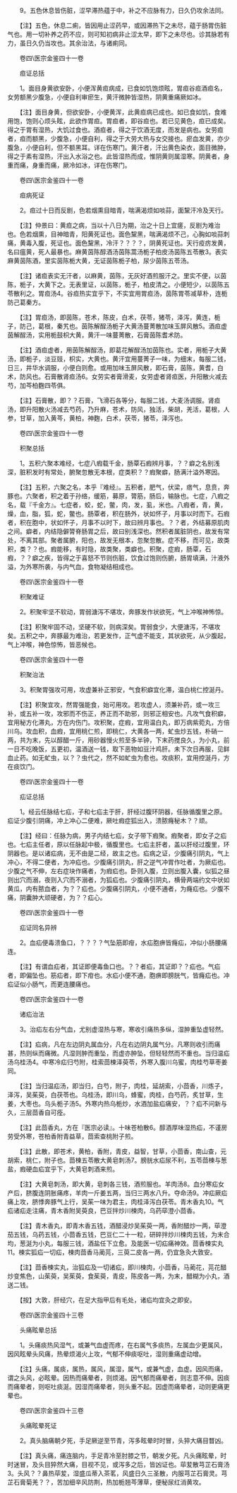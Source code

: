 <!-- { "loadSidebar": true } -->
　　9。五色休息皆伤脏，涩早滞热蕴于中，补之不应脉有力，日久仍攻余法同。

　　【注】五色，休息二痢，皆因用止涩药早，或因滞热下之未尽，蕴于肠胃伤脏气也。用一切补养之药不应，则可知初病非止涩太早，即下之未尽也。诊其脉若有力，虽日久仍当攻也。其余治法，与诸痢同。

　　卷四\医宗金鉴四十一卷

　　疸证总括

　　1。面目身黄欲安卧，小便浑黄疸病成，已食如饥饱烦眩，胃疸谷疸酒疸名，女劳额黑少腹急，小便自利审瘀生，黄汗微肿皆湿热，阴黄重痛厥如冰。

　　【注】面目身黄，但欲安卧，小便黄浑，此黄疸病已成也。如已食如饥，食难用饱，饱则心烦头眩，此欲作胃疸。胃疸者，即谷疸也。若已见黄色，疸已成矣。得之于胃有湿热，大饥过食也。酒疸者，得之于饮酒无度，而发是病也。女劳疸者，疸而额黑，少腹急，小便自利，得之于大劳大热与女交接也。瘀血发黄，亦少腹急，小便自利，但不额黑耳。详在伤寒门。黄汗者，汗出黄色染衣，面目微肿，得之于素有湿热，汗出入水浴之也。此皆湿热而成，惟阴黄则属湿寒。阴黄者，身重而痛，身重而痛，厥冷如冰，详在伤寒门。

　　卷四\医宗金鉴四十一卷

　　疸病死证

　　2。疸过十日而反剧，色若烟熏目暗青，喘满渴烦如啖蒜，面黧汗冷及天行。

　　【注】仲景曰：黄疸之病，当以十八日为期，治之十日上宜瘥，反剧为难治也。色若烟熏，目神暗青，阳黄死证也。面色黧黑，喘满渴烦不己，心胸如啖蒜刺痛，黄毒入腹，死证也。面色黧黑，冷汗？？？？，阴黄死证也。天行疫疠发黄，名曰瘟黄，死人最暴也。麻黄茵陈醇酒汤茵陈蒿汤栀子柏皮汤茵陈五苓散3。表实麻黄茵陈酒，里实茵陈栀大黄，无证茵陈栀子柏，尿少茵陈五苓汤。

　　【注】诸疸表实无汗者，以麻黄，茵陈，无灰好酒煎服汗之。里实不便，以茵陈，栀子，大黄下之。无表里证，以茵陈，栀子，柏皮清之。小便短少，以茵陈五苓散利之。胃疸汤4。谷疸热实宜乎下，不实宜用胃疸汤，茵陈胃苓减草朴，连栀防己葛秦方。

　　【注】胃疸汤，即茵陈，苍术，陈皮，白术，茯苓，猪苓，泽泻，黄连，栀子，防己，葛根，秦艽也。茵陈解酲汤栀子大黄汤蔓菁散加味玉屏风散5。酒疸虚茵解酲汤，实用栀鼓枳大黄，黄汗一味蔓菁散，石膏茵陈耆术防。

　　【注】酒疸虚者，用茵陈解酲汤，即葛花解酲汤加茵陈也。实者，用栀子大黄汤，即栀子，淡豆豉，枳实，大黄也。黄汗宜用蔓菁子一味，为细末，每服二钱，日三，井华水调服，小便白则愈。或用加味玉屏风散，即石膏，茵陈，黄耆，白术，防风也。石膏散肾疸汤6。女劳实者膏滑麦，女劳虚者肾疸医，升阳散火减去芍，加芩柏麴四苓俱。

　　【注】石膏散，即？？石膏，飞滑石各等分，每服二钱，大麦汤调服。肾疸汤，即升阳散火汤减去芍药，乃升麻，苍术，防风，独活，柴胡，羌活，葛根，人参，甘草，加入黄芩，黄柏，神麴，白术，茯苓，猪苓，泽泻也。

　　卷四\医宗金鉴四十一卷

　　积聚总括

　　1。五积六聚本难经，七症八瘕载千金，肠覃石瘕辨月事，？？癖之名别浅深，脏积发时有常处，腑聚忽散无本根，症类积？？瘕聚癖，肠满汁溢外寒因。

　　【注】五积，六聚之名，本乎『难经』。五积者，肥气，伏梁，痞气，息贲，奔豚也。六聚者，积之着于孙络，缓筋，募原，膂筋，肠后，输脉也。七症，八瘕之名，载『千金方』。七症者，蛟，蛇，鳖，肉，发，虱，米也。八瘕者，青，黄，燥，血，脂，狐，蛇，鳖也。肠覃者，积在肠外，状如怀子，月事以时而下。石瘕者，积在胞中，状如怀子，月事不以时下，故曰辨月事也。？？者，外结募原肌肉之间。癖者，内结隐僻膂脊肠胃之后，故曰别浅深也。然积者属脏阴也，故发有常处，不离其部。聚者属腑，阳也，故发无根本，忽聚忽散。症不移，而可见，故类积，类？？也。瘕能移，有时隐，故类聚，类癖也。积聚，症瘕，肠覃，石瘕，？？癖之疾，皆得之于喜怒不节则伤脏，饮食过饱则伤腑，肠胃填满，汁液外溢，为外寒所袭，与内气血，食物凝结相成也。

　　卷四\医宗金鉴四十一卷

　　积聚难证

　　2。积聚牢坚不软动，胃弱溏泻不堪攻，奔豚发作状欲死，气上冲喉神怖惊。

　　【注】积聚牢固不动，坚硬不软，则病深矣。胃弱食少，大便溏泻，不堪攻矣。五积之中，奔豚最为难治，若更发作，正气虚不能支，其状欲死，从少腹起，气上冲喉，神色惊怖，皆恶候也。

　　卷四\医宗金鉴四十一卷

　　积聚治法

　　3。积聚胃强攻可用，攻虚兼补正邪安，气食积癖宜化滞，温白桃仁控涎丹。

　　【注】积聚宜攻，然胃强能食，始可用攻。若攻虚人，须兼补药，或一攻三补，或五补一攻，攻邪而不伤正，养正而不助邪，则邪正相安也。凡攻气食积癖，宜用秘方化滞丸，方在内伤门。攻积聚，症瘕，宜用温白丸，即万病紫菀丸，方倍川乌。攻血积，血瘕，宜用桃仁煎，即桃仁，大黄各一两，虻虫炒五钱，朴硝一两，共为末，先以醇醋一斤，用砂器慢火煎至多半钟，下末药搅良久，为小丸，前一日不吃晚饭，五更初，温酒送一钱，取下恶物如豆汁鸡肝。未下次日再服，见鲜血止药。如无虻虫，以？？虫代之，然不如虻虫为愈也。攻痰积，宜用控涎丹，方在痰饮门。

　　卷四\医宗金鉴四十一卷

　　疝证总括

　　1。经云任脉结七疝，子和七疝主于肝，肝经过腹环阴器，任脉循腹里之原。疝证少腹引阴痛，冲上冲心二便难，厥吐瘕症狐出入，溃脓癃秘木？？顽。

　　【注】经曰：任脉为病，男子内结七疝，女子带下瘕聚。瘕聚者，即女子之疝也。七疝主任者，原以任脉起中极，循腹里也。七疝主肝者，盖以肝经过腹里，环阴器也。是以诸疝病，无不由是二经，故主之也。疝病之证，少腹痛引阴丸，气上冲心，不得二便者，为冲疝也。少腹痛引阴丸，肝之逆气冲胃作吐者，为厥疝也。少腹之气不伸，左右症块作痛者，为瘕疝也。卧则入腹，立则出腹入囊，似狐之昼则出穴而溺，夜则入穴而不溺者，为狐疝也。少腹痛引阴丸，横骨两端约文中状如黄瓜，内有脓血者，为？？疝也。少腹痛引阴丸，小便不通者，为癃疝也。少腹不痛，阴囊肿大顽硬者，为？？疝心。

　　卷四\医宗金鉴四十一卷

　　疝证同名异辨

　　2。血疝便毒溃鱼口，？？？？气坠筋即疳，水疝胞痹皆癃疝，冲似小肠腰痛连。

　　【注】有谓血疝者，其证即便毒鱼口也。？？者疝，其证即？？疝也。气疝者，即偏坠也。筋疝者，即下疳也。水疝小便不通，胞痹即膀胱气，皆癃疝也。冲疝证似小肠气，而更连腰痛也。

　　卷四\医宗金鉴四十一卷

　　诸疝治法

　　3。治疝左右分气血，尤别虚湿热与寒，寒收引痛热多纵，湿肿重坠虚轻然。

　　【注】疝病，凡在左边阴丸属血分，凡在右边阴丸属气分。凡寒则收引而痛甚，热则纵而痛微。凡湿则肿而重坠，而虚亦肿坠，但轻轻然而不重也。当归温疝汤乌桂汤4。中寒冷疝归芍附，桂索茴楝泽萸苓，外寒入腹川乌蜜，肉桂芍草枣姜同。

　　【注】当归温疝汤，即当归，白芍，附子，肉桂，延胡索，小茴香，川炼子，泽泻，吴茱萸，白茯苓也。乌桂汤，即川乌，蜂蜜，肉桂，白芍药，炙甘草，生姜，大枣也。乌头栀子汤5。外寒内热乌栀炒，水酒加盐疝痛安，？？疝不问新与久，三层茴香自可痊。

　　【注】此茴香丸，方在『医宗必读』。十味苍柏散6。醇酒厚味湿热疝，不谨房劳受外寒，苍柏香附青益草，茴索查桃附子煎。

　　【注】此散，即苍术，黄柏，香附，青皮，益智，甘草，小茴香，南山查，元胡索，桃仁，附子也。茴楝五苓散大黄皂刺汤7。膀胱水疝尿不利，五苓茴楝与葱盐，瘕硬血疝宜乎下，大黄皂刺酒来煎。

　　【注】大黄皂刺汤，即大黄，皂刺各三钱，酒煎服也。羊肉汤8。血分寒疝女产后，脐腹连阴胀痛疼，羊肉一斤姜五两，当归三两水八升。夺命汤9。冲疝厥疝痛上攻，脐悸奔豚气上行，吴茱一味为君主，肉桂泽泻白茯苓。青木香丸10。气疝诸疝走注痛，青木香附吴萸良，巴豆拌炒川楝肉，乌药荜澄小茴香。

　　【注】青木香丸，即青木香五钱，酒醋浸炒吴茱萸一两，香附醋炒一两，荜澄茄五钱，乌药五钱，小茴香五钱，巴豆仁二十一粒，研碎拌炒川楝肉五钱，为末合均，葱涎为小丸，每服三钱，酒盐任下立愈。及能医一切疝痛神效。茴香楝实丸11。楝实狐疝一切疝，楝肉茴香马蔺芫，三萸二皮各一两，仍宜急灸大敦安。

　　【注】茴香楝实丸，治狐疝及一切诸疝，即川楝肉，小茴香，马蔺花，芫花醋炒变焦色，山茱萸，吴茱萸，食茱萸，青皮，陈皮各一两，为末，醋糊为小丸，酒送二钱。

　　【按】大敦，肝经穴，在足大指甲后有毛处，诸疝均宜灸之即安。

　　卷四\医宗金鉴四十三卷

　　头痛眩晕总括

　　1。头痛痰热风湿气，或兼气血虚而疼，在右属气多痰热，左属血少更属风，因风眩晕头风痛，热晕烦渴火上攻，气郁不伸痰呕吐，湿则重痛虚动增。

　　【注】头痛，属痰，属热，属风，属湿，属气，或兼气虚，血虚。因风而痛，谓之头风，必眩晕。因热而痛晕者，则烦渴。因气郁而痛晕者，则志意不伸。因痰而痛晕者，则呕吐痰涎。因湿而痛晕者，则头重不起。因虚而痛晕者，动则更痛更晕也。

　　卷四\医宗金鉴四十三卷

　　头痛眩晕死证

　　2。真头脑痛朝夕死，手足厥逆至节青，泻多眩晕时时冒，头猝大痛目瞀凶。

　　【注】真头痛，痛连脑内，手足青冷至肘膝之节，朝发夕死。凡头痛眩晕，时时迷冒，及头目猝然大痛，目视不见，或泻多之后，皆凶证也。荜苃散芎芷石膏汤3。头风？？鼻热荜苃，湿盛瓜蒂入茶茗，风盛日久三圣散，内服芎芷石膏灵。芎芷石膏菊羌？？，苦加细辛风防荆，热加栀翘芩薄草，便秘尿红消黄攻。

